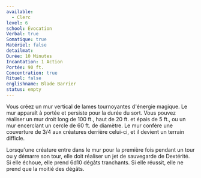 ```yaml
---
available:
  - Clerc
level: 6
school: Évocation
Verbal: true
Somatique: true
Matériel: false
detailmat:
Durée: 10 Minutes
Incantation: 1 Action
Portée: 90 ft.
Concentration: true
Rituel: false
englishname: Blade Barrier
status: empty
---
```

Vous créez un mur vertical de lames tournoyantes d'énergie magique. Le mur apparaît à portée et persiste pour la durée du sort. Vous pouvez réaliser un mur droit long de 100 ft., haut de 20 ft. et épais de 5 ft., ou un mur encerclant un cercle de 60 ft. de diamètre. Le mur confère une couverture de 3/4 aux créatures derrière celui-ci, et il devient un terrain difficle.

Lorsqu'une créature entre dans le mur pour la première fois pendant un tour ou y démarre son tour, elle doit réaliser un jet de sauvegarde de Dextérité. Si elle échoue, elle prend 6d10 dégâts tranchants. Si elle réussit, elle ne prend que la moitié des dégâts.
